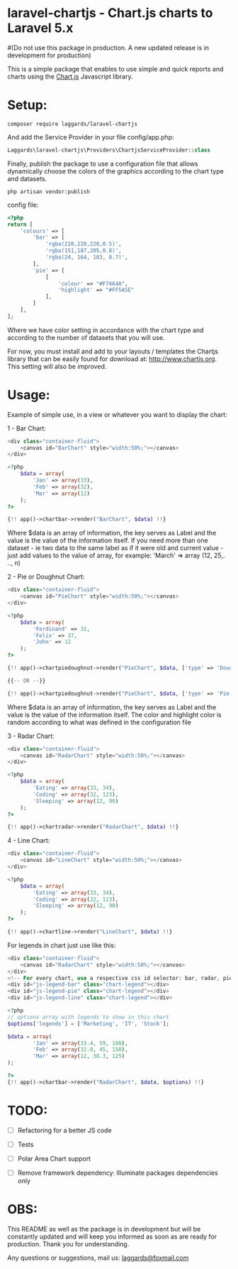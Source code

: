 # laravel-chartjs - Chart.js charts to Laravel 5.x
#(Do not use this package in production. A new updated release is in development for production)

This is a simple package that enables to use simple and quick reports and charts
using the [Chart.js](http://www.chartjs.org/) Javascript library.


# Setup:
```
composer require laggards/laravel-chartjs
```

And add the Service Provider in your file config/app.php:
```php
Laggards\laravel-chartjs\Providers\ChartjsServiceProvider::class
```

Finally, publish the package to use a configuration file that allows dynamically choose the colors of the graphics according to the chart type and datasets.
```
php artisan vendor:publish
```

config file:
```php
<?php
return [
    'colours' => [
        'bar' => [
            'rgba(220,220,220,0.5)',
            'rgba(151,187,205,0.8)',
            'rgba(24, 164, 103, 0.7)',
        ],
        'pie' => [
            [
                'colour' => "#F7464A",
                'highlight' => "#FF5A5E"
            ],
        ]
    ],
];
```
Where we have color setting in accordance with the chart type and according to the number of datasets that you will use.

For now, you must install and add to your layouts / templates the Chartjs library that can be easily
found for download at: http://www.chartjs.org. This setting will also be improved.

# Usage:
Example of simple use, in a view or whatever you want to display the chart:

1 - Bar Chart:
```php
<div class="container-fluid">
    <canvas id="BarChart" style="width:50%;"></canvas>
</div>

<?php
    $data = array(
        'Jan' => array(33),
        'Feb' => array(32),
        'Mar' => array(12)
    );
?>

{!! app()->chartbar->render("BarChart", $data) !!}
```
Where $data is an array of information, the key serves as Label and the value is the value of the information itself.
If you need more than one dataset - ie two data to the same label as if it were old and current value - just add values to the value of array, for example: 'March' => array (12, 25,. .., n)

2 - Pie or Doughnut Chart:
```php
<div class="container-fluid">
    <canvas id="PieChart" style="width:50%;"></canvas>
</div>

<?php
    $data = array(
        'Ferdinand' => 32,
        'Felix' => 37,
        'John' => 12
    );
?>

{!! app()->chartpiedoughnut->render("PieChart", $data, ['type' => 'Doughnut']) !!}

{{-- OR --}}

{!! app()->chartpiedoughnut->render("PieChart", $data, ['type' => 'Pie']) !!}
```
Where $data is an array of information, the key serves as Label and the value is the value of the information itself. The color and highlight color is random according to what was defined in the configuration file

3 - Radar Chart:
```php
<div class="container-fluid">
    <canvas id="RadarChart" style="width:50%;"></canvas>
</div>

<?php
    $data = array(
        'Eating' => array(33, 34),
        'Coding' => array(32, 123),
        'Sleeping' => array(12, 90)
    );
?>

{!! app()->chartradar->render("RadarChart", $data) !!}
```

4 - Line Chart:
```php
<div class="container-fluid">
    <canvas id="LineChart" style="width:50%;"></canvas>
</div>

<?php
    $data = array(
        'Eating' => array(33, 34),
        'Coding' => array(32, 123),
        'Sleeping' => array(12, 90)
    );
?>

{!! app()->chartline->render("LineChart", $data) !!}
```

For legends in chart just use like this:

```php
<div class="container-fluid">
    <canvas id="RadarChart" style="width:50%;"></canvas>
</div>
<!-- For every chart, use a respective css id selector: bar, radar, pie or line -->
<div id="js-legend-bar" class="chart-legend"></div>
<div id="js-legend-pie" class="chart-legend"></div>
<div id="js-legend-line" class="chart-legend"></div>

<?php
// options array with legends to show in this chart
$options['legends'] = ['Marketing', 'IT', 'Stock'];

$data = array(
        'Jan' => array(33.4, 59, 100),
        'Feb' => array(32.8, 45, 150),
        'Mar' => array(12, 38.3, 125)
);

?>
{!! app()->chartbar->render("RadarChart", $data, $options) !!}
```

# TODO:
- [ ] Refactoring for a better JS code
- [ ] Tests
- [ ] Polar Area Chart support
- [ ] Remove framework dependency: Illuminate packages dependencies only


# OBS:
This README as well as the package is in development but will be constantly updated and will keep you informed as soon as
are ready for production. Thank you for understanding.

Any questions or suggestions, mail us:
laggards@foxmail.com
